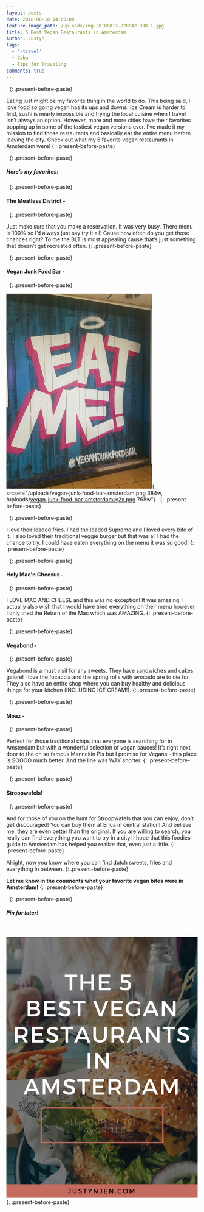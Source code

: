 ```yaml
---
layout: posts
date: 2018-08-18 14:00:00
feature-image_path: /uploads/img-20180813-220042-908-1.jpg
title: 5 Best Vegan Restaurants in Amsterdam
Author: Justyn
tags:
  - '-travel'
  - Cuba
  - Tips for Traveling
comments: true
---
```


&nbsp;
{: .present-before-paste}

Eating just might be my favorite thing in the world to do. This being said, I love food so going vegan has its ups and downs. Ice Cream is harder to find, sushi is nearly impossible and trying the local cuisine when I travel isn’t always an option. However, more and more cities have their favorites popping up in some of the tastiest vegan versions ever. I’ve made it my mission to find those restaurants and basically eat the entire menu before leaving the city. Check out what my 5 favorite vegan restaurants in Amsterdam were!
{: .present-before-paste}

&nbsp;
{: .present-before-paste}

##### Here’s my favorites:

&nbsp;
{: .present-before-paste}

#### The Meatless District -

&nbsp;
{: .present-before-paste}

Just make sure that you make a reservation. It was very busy. There menu is 100% so I’d always just say try it all! Cause how often do you get those chances right? To me the BLT is most appealing cause that’s just something that doesn’t get recreated often.
{: .present-before-paste}

&nbsp;
{: .present-before-paste}

#### Vegan Junk Food Bar -

&nbsp;
{: .present-before-paste}

![](/uploads/vegan-junk-food-bar-amsterdam.png){: srcset="/uploads/vegan-junk-food-bar-amsterdam.png 384w, /uploads/vegan-junk-food-bar-amsterdam@2x.png 768w"}&nbsp;&nbsp;
{: .present-before-paste}

&nbsp;
{: .present-before-paste}

I love their loaded fries. I had the loaded Supreme and I loved every bite of it. I also loved their traditional veggie burger but that was all I had the chance to try. I could have eaten everything on the menu it was so good!
{: .present-before-paste}

&nbsp;
{: .present-before-paste}

#### Holy Mac'n Cheesus -

&nbsp;
{: .present-before-paste}

I LOVE MAC AND CHEESE and this was no exception! It was amazing. I actually also wish that I would have tried everything on their menu however I only tried the Return of the Mac which was AMAZING.
{: .present-before-paste}

&nbsp;
{: .present-before-paste}

#### Vegabond - &nbsp;

&nbsp;
{: .present-before-paste}

Vegabond is a must visit for any sweets. They have sandwiches and cakes galore! I love the focaccia and the spring rolls with avocado are to die for. They also have an entire shop where you can buy healthy and delicious things for your kitchen (INCLUDING ICE CREAM!).
{: .present-before-paste}

&nbsp;
{: .present-before-paste}

#### Moaz -

&nbsp;
{: .present-before-paste}

Perfect for those traditional chips that everyone is searching for in Amsterdam but with a wonderful selection of vegan sauces! It’s right next door to the oh so famous Mannekin Pis but I promise for Vegans - this place is SOOOO much better. And the line was WAY shorter.
{: .present-before-paste}

&nbsp;
{: .present-before-paste}

#### Stroopwafels!

&nbsp;
{: .present-before-paste}

And for those of you on the hunt for Stroopwafels that you can enjoy, don’t get discouraged! You can buy them at Erica in central station! And believe me, they are even better than the original. If you are willing to search, you really can find everything you want to try in a city! I hope that this foodies guide to Amsterdam has helped you realize that, even just a little.
{: .present-before-paste}

Alright, now you know where you can find dutch sweets, fries and everything in between.
{: .present-before-paste}

**Let me know in the comments what your favorite vegan bites were in Amsterdam!**
{: .present-before-paste}

&nbsp;
{: .present-before-paste}

##### Pin for later!&nbsp;

&nbsp;

![](/uploads/vegan-restaurants-amsterdam-2.png)
{: .present-before-paste}